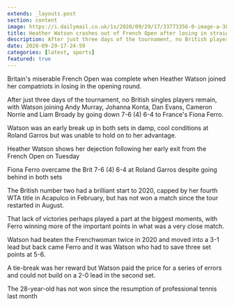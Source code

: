```yaml
---
extends: _layouts.post
section: content
image: https://i.dailymail.co.uk/1s/2020/09/29/17/33773356-0-image-a-38_1601395936835.jpg 
title: Heather Watson crashes out of French Open after losing in straight sets to Fiona Ferro 
description: After just three days of the tournament, no British players remain, with Watson joining Andy Murray, Johanna Konta, Dan Evans, Cameron Norrie and Liam Broady by going down to Fiona Ferro. 
date: 2020-09-29-17-24-59 
categories: [latest, sports] 
featured: true 
--- 
```

Britain's miserable French Open was complete when Heather Watson joined her compatriots in losing in the opening round.

After just three days of the tournament, no British singles players remain, with Watson joining Andy Murray, Johanna Konta, Dan Evans, Cameron Norrie and Liam Broady by going down 7-6 (4) 6-4 to France's Fiona Ferro.

Watson was an early break up in both sets in damp, cool conditions at Roland Garros but was unable to hold on to her advantage.

Heather Watson shows her dejection following her early exit from the French Open on Tuesday

Fiona Ferro overcame the Brit 7-6 (4) 6-4 at Roland Garros despite going behind in both sets

The British number two had a brilliant start to 2020, capped by her fourth WTA title in Acapulco in February, but has not won a match since the tour restarted in August.

That lack of victories perhaps played a part at the biggest moments, with Ferro winning more of the important points in what was a very close match.

Watson had beaten the Frenchwoman twice in 2020 and moved into a 3-1 lead but back came Ferro and it was Watson who had to save three set points at 5-6.

A tie-break was her reward but Watson paid the price for a series of errors and could not build on a 2-0 lead in the second set.

The 28-year-old has not won since the resumption of professional tennis last month

